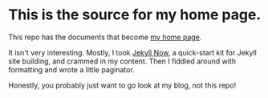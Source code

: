 # This is the source for my home page.

This repo has the documents that become [my home page](https://rjbs.cloud/).

It isn't very interesting.  Mostly, I took [Jekyll
Now](https://github.com/barryclark/jekyll-now), a quick-start kit for Jekyll
site building, and crammed in my content.  Then I fiddled around with
formatting and wrote a little paginator.

Honestly, you probably just want to go look at my blog, not this repo!
